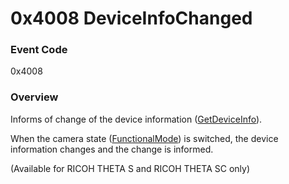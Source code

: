 # 0x4008 DeviceInfoChanged

### Event Code

0x4008

### Overview

Informs of change of the device information ([GetDeviceInfo](../operation/get_device_info.md)).

When the camera state ([FunctionalMode](../property/functional_mode.md)) is switched, the device information changes and the change is informed.

(Available for RICOH THETA S and RICOH THETA SC only)
